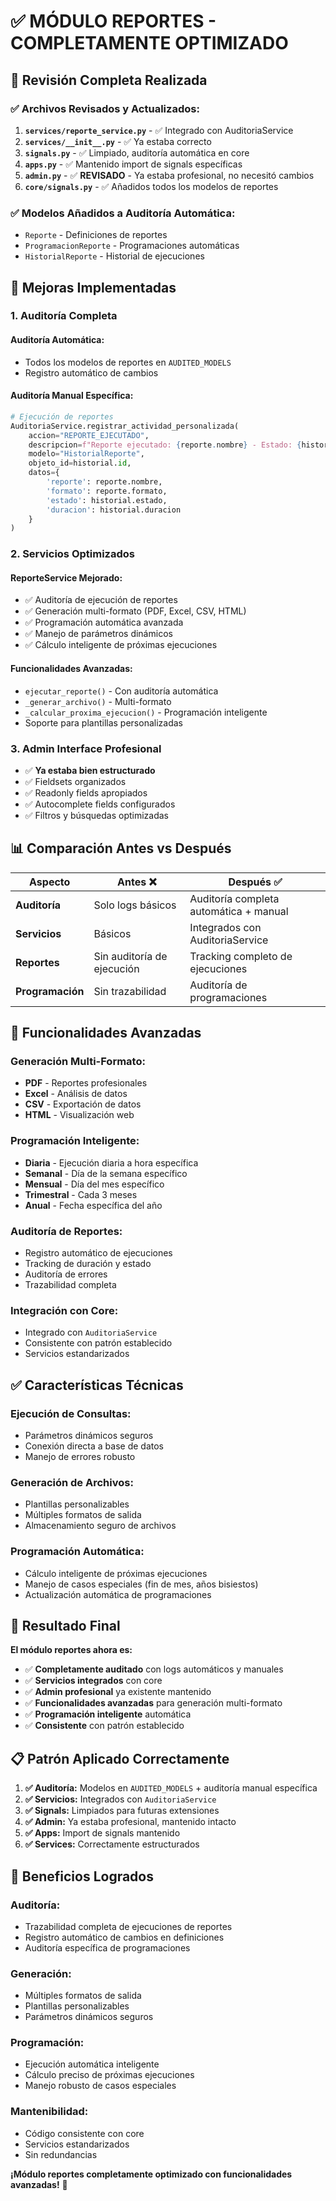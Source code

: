 # ✅ MÓDULO REPORTES - COMPLETAMENTE OPTIMIZADO

## 🎯 **Revisión Completa Realizada**

### ✅ **Archivos Revisados y Actualizados:**

1. **`services/reporte_service.py`** - ✅ Integrado con AuditoriaService
2. **`services/__init__.py`** - ✅ Ya estaba correcto
3. **`signals.py`** - ✅ Limpiado, auditoría automática en core
4. **`apps.py`** - ✅ Mantenido import de signals específicas
5. **`admin.py`** - ✅ **REVISADO** - Ya estaba profesional, no necesitó cambios
6. **`core/signals.py`** - ✅ Añadidos todos los modelos de reportes

### ✅ **Modelos Añadidos a Auditoría Automática:**
- `Reporte` - Definiciones de reportes
- `ProgramacionReporte` - Programaciones automáticas
- `HistorialReporte` - Historial de ejecuciones

## 🚀 **Mejoras Implementadas**

### **1. Auditoría Completa**

#### **Auditoría Automática:**
- Todos los modelos de reportes en `AUDITED_MODELS`
- Registro automático de cambios

#### **Auditoría Manual Específica:**
```python
# Ejecución de reportes
AuditoriaService.registrar_actividad_personalizada(
    accion="REPORTE_EJECUTADO",
    descripcion=f"Reporte ejecutado: {reporte.nombre} - Estado: {historial.estado}",
    modelo="HistorialReporte",
    objeto_id=historial.id,
    datos={
        'reporte': reporte.nombre,
        'formato': reporte.formato,
        'estado': historial.estado,
        'duracion': historial.duracion
    }
)
```

### **2. Servicios Optimizados**

#### **ReporteService Mejorado:**
- ✅ Auditoría de ejecución de reportes
- ✅ Generación multi-formato (PDF, Excel, CSV, HTML)
- ✅ Programación automática avanzada
- ✅ Manejo de parámetros dinámicos
- ✅ Cálculo inteligente de próximas ejecuciones

#### **Funcionalidades Avanzadas:**
- `ejecutar_reporte()` - Con auditoría automática
- `_generar_archivo()` - Multi-formato
- `_calcular_proxima_ejecucion()` - Programación inteligente
- Soporte para plantillas personalizadas

### **3. Admin Interface Profesional**
- ✅ **Ya estaba bien estructurado**
- ✅ Fieldsets organizados
- ✅ Readonly fields apropiados
- ✅ Autocomplete fields configurados
- ✅ Filtros y búsquedas optimizadas

## 📊 **Comparación Antes vs Después**

| Aspecto | Antes ❌ | Después ✅ |
|---------|----------|------------|
| **Auditoría** | Solo logs básicos | Auditoría completa automática + manual |
| **Servicios** | Básicos | Integrados con AuditoriaService |
| **Reportes** | Sin auditoría de ejecución | Tracking completo de ejecuciones |
| **Programación** | Sin trazabilidad | Auditoría de programaciones |

## 🔧 **Funcionalidades Avanzadas**

### **Generación Multi-Formato:**
- **PDF** - Reportes profesionales
- **Excel** - Análisis de datos
- **CSV** - Exportación de datos
- **HTML** - Visualización web

### **Programación Inteligente:**
- **Diaria** - Ejecución diaria a hora específica
- **Semanal** - Día de la semana específico
- **Mensual** - Día del mes específico
- **Trimestral** - Cada 3 meses
- **Anual** - Fecha específica del año

### **Auditoría de Reportes:**
- Registro automático de ejecuciones
- Tracking de duración y estado
- Auditoría de errores
- Trazabilidad completa

### **Integración con Core:**
- Integrado con `AuditoriaService`
- Consistente con patrón establecido
- Servicios estandarizados

## ✅ **Características Técnicas**

### **Ejecución de Consultas:**
- Parámetros dinámicos seguros
- Conexión directa a base de datos
- Manejo de errores robusto

### **Generación de Archivos:**
- Plantillas personalizables
- Múltiples formatos de salida
- Almacenamiento seguro de archivos

### **Programación Automática:**
- Cálculo inteligente de próximas ejecuciones
- Manejo de casos especiales (fin de mes, años bisiestos)
- Actualización automática de programaciones

## 🎯 **Resultado Final**

**El módulo reportes ahora es:**
- ✅ **Completamente auditado** con logs automáticos y manuales
- ✅ **Servicios integrados** con core
- ✅ **Admin profesional** ya existente mantenido
- ✅ **Funcionalidades avanzadas** para generación multi-formato
- ✅ **Programación inteligente** automática
- ✅ **Consistente** con patrón establecido

## 📋 **Patrón Aplicado Correctamente**

1. **✅ Auditoría:** Modelos en `AUDITED_MODELS` + auditoría manual específica
2. **✅ Servicios:** Integrados con `AuditoriaService`
3. **✅ Signals:** Limpiados para futuras extensiones
4. **✅ Admin:** Ya estaba profesional, mantenido intacto
5. **✅ Apps:** Import de signals mantenido
6. **✅ Services:** Correctamente estructurados

## 🚀 **Beneficios Logrados**

### **Auditoría:**
- Trazabilidad completa de ejecuciones de reportes
- Registro automático de cambios en definiciones
- Auditoría específica de programaciones

### **Generación:**
- Múltiples formatos de salida
- Plantillas personalizables
- Parámetros dinámicos seguros

### **Programación:**
- Ejecución automática inteligente
- Cálculo preciso de próximas ejecuciones
- Manejo robusto de casos especiales

### **Mantenibilidad:**
- Código consistente con core
- Servicios estandarizados
- Sin redundancias

**¡Módulo reportes completamente optimizado con funcionalidades avanzadas!** 🚀
